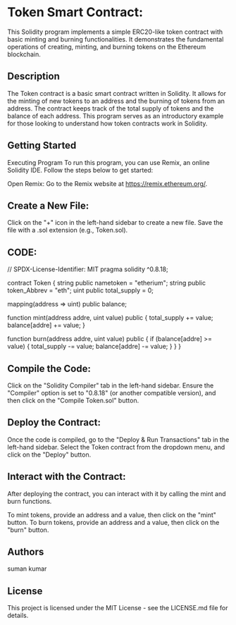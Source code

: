 # Token Smart Contract:

This Solidity program implements a simple ERC20-like token contract with basic minting and burning functionalities.
It demonstrates the fundamental operations of creating, minting, and burning tokens on the Ethereum blockchain.

## Description
The Token contract is a basic smart contract written in Solidity.
It allows for the minting of new tokens to an address and the burning of tokens from an address. 
The contract keeps track of the total supply of tokens and the balance of each address. 
This program serves as an introductory example for those looking to understand how token contracts work in Solidity.

## Getting Started
Executing Program
To run this program, you can use Remix, an online Solidity IDE. Follow the steps below to get started:

Open Remix:
Go to the Remix website at https://remix.ethereum.org/.

## Create a New File:
Click on the "+" icon in the left-hand sidebar to create a new file. Save the file with a .sol extension (e.g., Token.sol).


## CODE:

// SPDX-License-Identifier: MIT
pragma solidity ^0.8.18;

contract Token {
   string public nametoken = "etherium";
   string public token_Abbrev = "eth";
   uint public total_supply = 0;

   mapping(address => uint) public balance;

   function mint(address addre, uint value) public {
      total_supply += value;
      balance[addre] += value;
   }

   function burn(address addre, uint value) public {
      if (balance[addre] >= value) {
         total_supply -= value;
         balance[addre] -= value;
      }
   }
}

## Compile the Code:
Click on the "Solidity Compiler" tab in the left-hand sidebar. 
Ensure the "Compiler" option is set to "0.8.18" (or another compatible version), and then click on the "Compile Token.sol" button.

## Deploy the Contract:
Once the code is compiled, go to the "Deploy & Run Transactions" tab in the left-hand sidebar. 
Select the Token contract from the dropdown menu, and click on the "Deploy" button.

## Interact with the Contract:
After deploying the contract, you can interact with it by calling the mint and burn functions.

To mint tokens, provide an address and a value, then click on the "mint" button.
To burn tokens, provide an address and a value, then click on the "burn" button.

## Authors
suman kumar 

## License
This project is licensed under the MIT License - see the LICENSE.md file for details.
